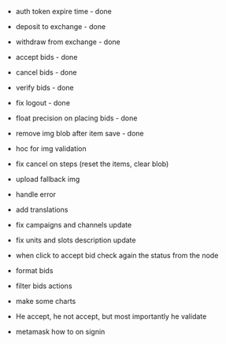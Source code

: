 - auth token expire time - done
- deposit to exchange - done
- withdraw from exchange - done
- accept bids - done
- cancel bids - done
- verify bids - done
- fix logout - done
- float precision on placing bids - done
- remove img blob after item save - done

- hoc for img validation
- fix cancel on steps (reset the items, clear blob)
- upload fallback img
- handle error
- add translations
- fix campaigns and channels update
- fix units and slots description update
- when click to accept bid check again the status from the node
- format bids
- filter bids actions
- make some charts
- He accept, he not accept, but most importantly he validate
- metamask how to on signin